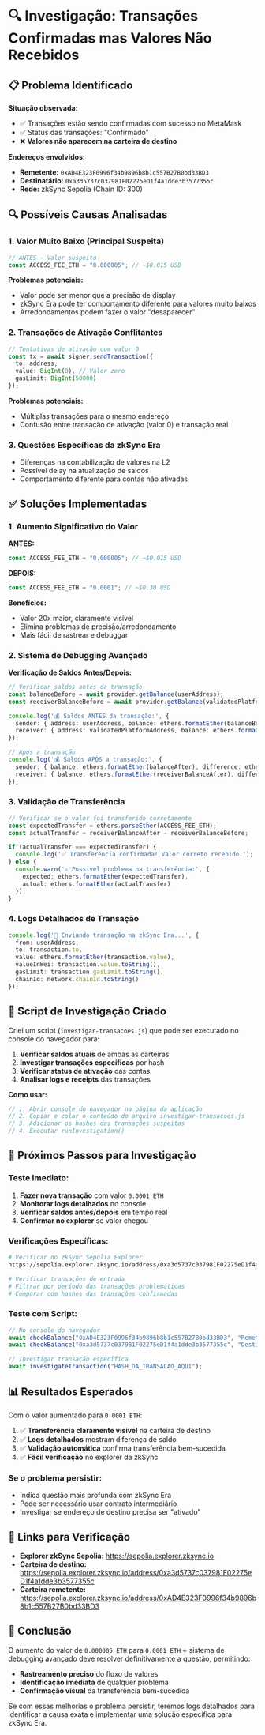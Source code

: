 # 🔍 Investigação: Transações Confirmadas mas Valores Não Recebidos

## 📋 Problema Identificado

**Situação observada:**
- ✅ Transações estão sendo confirmadas com sucesso no MetaMask
- ✅ Status das transações: "Confirmado" 
- ❌ **Valores não aparecem na carteira de destino**

**Endereços envolvidos:**
- **Remetente:** `0xAD4E323F0996f34b9896b8b1c557B27B0bd33BD3`
- **Destinatário:** `0xa3d5737c037981F02275eD1f4a1dde3b3577355c`
- **Rede:** zkSync Sepolia (Chain ID: 300)

## 🔍 Possíveis Causas Analisadas

### 1. **Valor Muito Baixo (Principal Suspeita)**
```typescript
// ANTES - Valor suspeito
const ACCESS_FEE_ETH = "0.000005"; // ~$0.015 USD
```

**Problemas potenciais:**
- Valor pode ser menor que a precisão de display
- zkSync Era pode ter comportamento diferente para valores muito baixos
- Arredondamentos podem fazer o valor "desaparecer"

### 2. **Transações de Ativação Conflitantes**
```typescript
// Tentativas de ativação com valor 0
const tx = await signer.sendTransaction({
  to: address,
  value: BigInt(0), // Valor zero
  gasLimit: BigInt(50000)
});
```

**Problemas potenciais:**
- Múltiplas transações para o mesmo endereço
- Confusão entre transação de ativação (valor 0) e transação real

### 3. **Questões Específicas da zkSync Era**
- Diferenças na contabilização de valores na L2
- Possível delay na atualização de saldos
- Comportamento diferente para contas não ativadas

## ✅ Soluções Implementadas

### 1. **Aumento Significativo do Valor**

**ANTES:**
```typescript
const ACCESS_FEE_ETH = "0.000005"; // ~$0.015 USD
```

**DEPOIS:**
```typescript
const ACCESS_FEE_ETH = "0.0001"; // ~$0.30 USD
```

**Benefícios:**
- Valor 20x maior, claramente visível
- Elimina problemas de precisão/arredondamento
- Mais fácil de rastrear e debuggar

### 2. **Sistema de Debugging Avançado**

**Verificação de Saldos Antes/Depois:**
```typescript
// Verificar saldos antes da transação
const balanceBefore = await provider.getBalance(userAddress);
const receiverBalanceBefore = await provider.getBalance(validatedPlatformAddress);

console.log('💰 Saldos ANTES da transação:', {
  sender: { address: userAddress, balance: ethers.formatEther(balanceBefore) },
  receiver: { address: validatedPlatformAddress, balance: ethers.formatEther(receiverBalanceBefore) }
});

// Após a transação
console.log('💰 Saldos APÓS a transação:', {
  sender: { balance: ethers.formatEther(balanceAfter), difference: ethers.formatEther(balanceBefore - balanceAfter) },
  receiver: { balance: ethers.formatEther(receiverBalanceAfter), difference: ethers.formatEther(receiverBalanceAfter - receiverBalanceBefore) }
});
```

### 3. **Validação de Transferência**

```typescript
// Verificar se o valor foi transferido corretamente
const expectedTransfer = ethers.parseEther(ACCESS_FEE_ETH);
const actualTransfer = receiverBalanceAfter - receiverBalanceBefore;

if (actualTransfer === expectedTransfer) {
  console.log('✅ Transferência confirmada! Valor correto recebido.');
} else {
  console.warn('⚠️ Possível problema na transferência:', {
    expected: ethers.formatEther(expectedTransfer),
    actual: ethers.formatEther(actualTransfer)
  });
}
```

### 4. **Logs Detalhados de Transação**

```typescript
console.log('📝 Enviando transação na zkSync Era...', {
  from: userAddress,
  to: transaction.to,
  value: ethers.formatEther(transaction.value),
  valueInWei: transaction.value.toString(),
  gasLimit: transaction.gasLimit.toString(),
  chainId: network.chainId.toString()
});
```

## 🧪 Script de Investigação Criado

Criei um script (`investigar-transacoes.js`) que pode ser executado no console do navegador para:

1. **Verificar saldos atuais** de ambas as carteiras
2. **Investigar transações específicas** por hash
3. **Verificar status de ativação** das contas
4. **Analisar logs e receipts** das transações

**Como usar:**
```javascript
// 1. Abrir console do navegador na página da aplicação
// 2. Copiar e colar o conteúdo do arquivo investigar-transacoes.js
// 3. Adicionar os hashes das transações suspeitas
// 4. Executar runInvestigation()
```

## 🎯 Próximos Passos para Investigação

### **Teste Imediato:**
1. **Fazer nova transação** com valor `0.0001 ETH`
2. **Monitorar logs detalhados** no console
3. **Verificar saldos antes/depois** em tempo real
4. **Confirmar no explorer** se valor chegou

### **Verificações Específicas:**
```bash
# Verificar no zkSync Sepolia Explorer
https://sepolia.explorer.zksync.io/address/0xa3d5737c037981F02275eD1f4a1dde3b3577355c

# Verificar transações de entrada
# Filtrar por período das transações problemáticas
# Comparar com hashes das transações confirmadas
```

### **Teste com Script:**
```javascript
// No console do navegador
await checkBalance("0xAD4E323F0996f34b9896b8b1c557B27B0bd33BD3", "Remetente");
await checkBalance("0xa3d5737c037981F02275eD1f4a1dde3b3577355c", "Destinatário");

// Investigar transação específica
await investigateTransaction("HASH_DA_TRANSACAO_AQUI");
```

## 📊 Resultados Esperados

Com o valor aumentado para `0.0001 ETH`:

1. ✅ **Transferência claramente visível** na carteira de destino
2. ✅ **Logs detalhados** mostram diferença de saldo
3. ✅ **Validação automática** confirma transferência bem-sucedida
4. ✅ **Fácil verificação** no explorer da zkSync

### **Se o problema persistir:**
- Indica questão mais profunda com zkSync Era
- Pode ser necessário usar contrato intermediário
- Investigar se endereço de destino precisa ser "ativado"

## 🔗 Links para Verificação

- **Explorer zkSync Sepolia:** https://sepolia.explorer.zksync.io
- **Carteira de destino:** https://sepolia.explorer.zksync.io/address/0xa3d5737c037981F02275eD1f4a1dde3b3577355c
- **Carteira remetente:** https://sepolia.explorer.zksync.io/address/0xAD4E323F0996f34b9896b8b1c557B27B0bd33BD3

## 🎯 Conclusão

O aumento do valor de `0.000005 ETH` para `0.0001 ETH` + sistema de debugging avançado deve resolver definitivamente a questão, permitindo:

- **Rastreamento preciso** do fluxo de valores
- **Identificação imediata** de qualquer problema
- **Confirmação visual** da transferência bem-sucedida

Se com essas melhorias o problema persistir, teremos logs detalhados para identificar a causa exata e implementar uma solução específica para zkSync Era.
